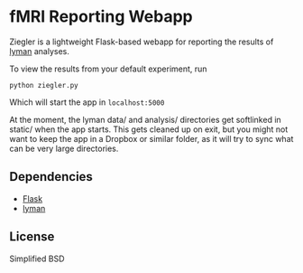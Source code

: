 fMRI Reporting Webapp
=====================

Ziegler is a lightweight Flask-based webapp for reporting the results of [lyman](https://github.com/mwaskom/lyman) analyses.

To view the results from your default experiment, run

    python ziegler.py

Which will start the app in `localhost:5000`

At the moment, the lyman data/ and analysis/ directories get softlinked in static/ when the app starts. This gets cleaned up on exit, but you might not want to keep the app in a Dropbox or similar folder, as it will try to sync what can be very large directories.

Dependencies
------------
- [Flask](http://flask.pocoo.org/)
- [lyman](https://github.com/mwaskom/lyman)

License
-------
Simplified BSD
